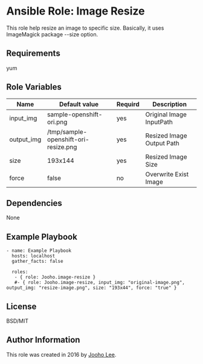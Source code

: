 Ansible Role: Image Resize
=========

This role help resize an image to specific size. Basically, it uses ImageMagick package --size option.

Requirements
------------

yum

Role Variables
--------------

| Name                    | Default value                         |        Requird       | Description                                                                 |
|-------------------------|---------------------------------------|----------------------|-----------------------------------------------------------------------------|
| input_img               | sample-openshift-ori.png              |         yes          | Original Image InputPath                                                    |
| output_img              | /tmp/sample-openshift-ori-resize.png  |         yes          | Resized Image Output Path                                                   |
| size                    | 193x144                               |         yes          | Resized Image Size                                                          |
| force                   | false                                 |         no           | Overwrite Exist Image                                                       |


Dependencies
------------

None

Example Playbook
----------------
~~~
- name: Example Playbook
  hosts: localhost
  gather_facts: false

  roles:
   - { role: Jooho.image-resize }
   #- { role: Jooho.image-resize, input_img: "original-image.png", output_img: "resize-image.png", size: "193x44", force: "true" }
~~~
License
-------

BSD/MIT

Author Information
------------------

This role was created in 2016 by [Jooho Lee](http://github.com/jooho).
